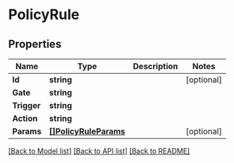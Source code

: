 # PolicyRule

## Properties

Name | Type | Description | Notes
------------ | ------------- | ------------- | -------------
**Id** | **string** |  | [optional] 
**Gate** | **string** |  | 
**Trigger** | **string** |  | 
**Action** | **string** |  | 
**Params** | [**[]PolicyRuleParams**](PolicyRule_params.md) |  | [optional] 

[[Back to Model list]](../README.md#documentation-for-models) [[Back to API list]](../README.md#documentation-for-api-endpoints) [[Back to README]](../README.md)


